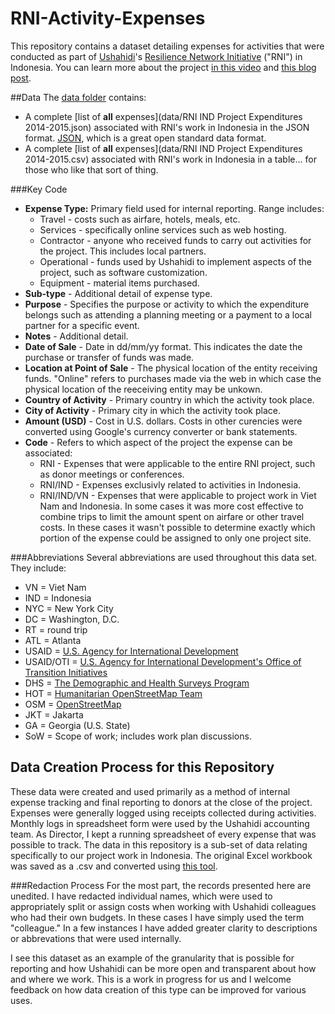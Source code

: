 # RNI-Activity-Expenses


This repository contains a dataset detailing expenses for activities that were conducted as part of [Ushahidi](https://www.ushahidi.com)'s [Resilience Network Initiative](http://cityresilience.net/what-is-rni.html) ("RNI") in Indonesia. You can learn more about the project [in this video](https://vimeo.com/129603769) and [this blog post](http://www.100resilientcities.org/blog/entry/kathmandu-semarang-citizen-engagement-and-open-data-mapping-in-two-cities#/-_/).

##Data
The [data folder](https://github.com/Shadrock/RNI-Activity-Expenses/tree/master/data) contains:
* A complete [list of **all** expenses](data/RNI IND Project Expenditures 2014-2015.json) associated with RNI's work in Indonesia in the JSON format. [JSON](http://www.json.org/), which is a great open standard data format. 
* A complete [list of **all** expenses](data/RNI IND Project Expenditures 2014-2015.csv) associated with RNI's work in Indonesia in a table... for those who like that sort of thing. 

###Key Code
* __Expense Type:__ Primary field used for internal reporting. Range includes:
  * Travel - costs such as airfare, hotels, meals, etc.
  * Services - specifically online services such as web hosting.
  * Contractor - anyone who received funds to carry out activities for the project. This includes local partners.
  * Operational - funds used by Ushahidi to implement aspects of the project, such as software customization.
  * Equipment - material items purchased.
* __Sub-type__ - Additional detail of expense type. 
* __Purpose__ - Specifies the purpose or activity to which the expenditure belongs such as attending a planning meeting or a payment to a local partner for a specific event.
* __Notes__ - Additional detail.
* __Date of Sale__ - Date in dd/mm/yy format. This indicates the date the purchase or transfer of funds was made.
* __Location at Point of Sale__ - The physical location of the entity receiving funds. "Online" refers to purchases made via the web in which case the physical location of the reeceiving entity may be unkown. 
* __Country of Activity__ - Primary country in which the activity took place.
* __City of Activity__ - Primary city in which the activity took place.
* __Amount (USD)__ - Cost in U.S. dollars. Costs in other curencies were converted using Google's currency converter or bank statements. 
* __Code__ - Refers to which aspect of the project the expense can be associated:
  * RNI - Expenses that were applicable to the entire RNI project, such as donor meetings or conferences.
  * RNI/IND - Expenses exclusivly related to activities in Indonesia. 
  * RNI/IND/VN - Expenses that were applicable to project work in Viet Nam and Indonesia. In some cases it was more cost effective to combine trips to limit the amount spent on airfare or other travel costs. In these cases it wasn't possible to determine exactly which portion of the expense could be assigned to only one project site. 

###Abbreviations
Several abbreviations are used throughout this data set. They include: 
* VN = Viet Nam
* IND = Indonesia 
* NYC = New York City
* DC = Washington, D.C. 
* RT = round trip 
* ATL = Atlanta
* USAID = [U.S. Agency for International Development](https://www.usaid.gov)
* USAID/OTI = [U.S. Agency for International Development's Office of Transition Initiatives](https://www.usaid.gov/who-we-are/organization/bureaus/bureau-democracy-conflict-and-humanitarian-assistance/office-1)
* DHS = [The Demographic and Health Surveys Program](http://dhsprogram.com/)
* HOT = [Humanitarian OpenStreetMap Team](https://hotosm.org/)
* OSM = [OpenStreetMap](https://www.openstreetmap.org/)
* JKT = Jakarta
* GA = Georgia (U.S. State)
* SoW = Scope of work; includes work plan discussions. 

## Data Creation Process for this Repository
These data were created and used primarily as a method of internal expense tracking and final reporting to donors at the close of the project. Expenses were generally logged using receipts collected during activities. Monthly logs in spreadsheet form were used by the Ushahidi accounting team. As Director, I kept a running spreadsheet of every expense that was possible to track. The data in this repository is a sub-set of data relating specifically to our project work in Indonesia. The original Excel workbook was saved as a .csv and converted using [this tool](http://www.convertcsv.com/csv-to-json.htm).

###Redaction Process
For the most part, the records presented here are unedited. I have redacted individual names, which were used to appropriately split or assign costs when working with Ushahidi colleagues who had their own budgets. In these cases I have simply used the term "colleague." In a few instances I have added greater clarity to descriptions or abbrevations that were used internally. 

I see this dataset as an example of the granularity that is possible for reporting and how Ushahidi can be more open and transparent about how and where we work. This is a work in progress for us and I welcome feedback on how data creation of this type can be improved for various uses.


